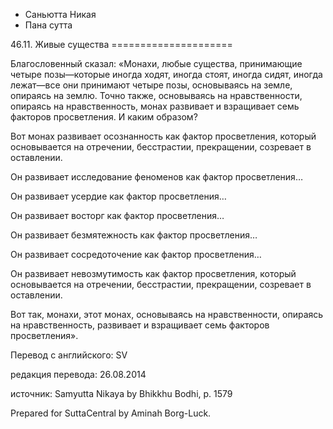 









* Саньютта Никая
* Пана сутта


46\.11\. Живые существа
\=\=\=\=\=\=\=\=\=\=\=\=\=\=\=\=\=\=\=\=\=



Благословенный сказал: «Монахи, любые существа, принимающие четыре позы—которые иногда ходят, иногда стоят, иногда сидят, иногда лежат—все они принимают четыре позы, основываясь на земле, опираясь на землю\. Точно также, основываясь на нравственности, опираясь на нравственность, монах развивает и взращивает семь факторов просветления\. И каким образом?


Вот монах развивает осознанность как фактор просветления, который основывается на отречении, бесстрастии, прекращении, созревает в оставлении\.


Он развивает исследование феноменов как фактор просветления…


Он развивает усердие как фактор просветления…


Он развивает восторг как фактор просветления…


Он развивает безмятежность как фактор просветления…


Он развивает сосредоточение как фактор просветления…


Он развивает невозмутимость как фактор просветления, который основывается на отречении, бесстрастии, прекращении, созревает в оставлении\.


Вот так, монахи, этот монах, основываясь на нравственности, опираясь на нравственность, развивает и взращивает семь факторов просветления»\.



Перевод с английского: SV


редакция перевода: 26\.08\.2014


источник: Samyutta Nikaya by Bhikkhu Bodhi, p\. 1579


Prepared for SuttaCentral by Aminah Borg\-Luck\.






